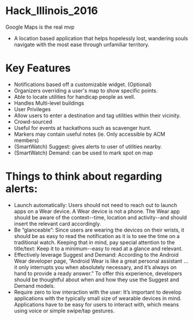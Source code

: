 # Hack_Illinois_2016
Google Maps is the real mvp
- A location based application that helps hopelessly lost, wandering souls navigate with the most ease through unfamiliar territory.

# Key Features

- Notifications based off a customizable widget. (Optional)
- Organizers overriding a user's map to show specific points.
- Able to locate utilities for handicap people as well.
- Handles Multi-level buildings
- User Privileges
- Allow users to enter a destination and tag utilities within their vicinity.
- Crowd-sourced
- Useful for events at hackathons such as scavenger hunt.
- Markers may contain useful notes (ie. Only accessible by ACM members)
- (SmartWatch) Suggest: gives alerts to user of utilities nearby.
- (SmartWatch) Demand: can be used to mark spot on map

# Things to think about regarding alerts:
- Launch automatically: Users should not need to reach out to launch apps on a Wear device. A Wear device is not a phone. The Wear app should be aware of the context--time, location and activity--and should insert the relevant card accordingly.
- Be “glanceable”: Since users are wearing the devices on their wrists, it should be as easy to read the notification as it is to see the time on a traditional watch. Keeping that in mind, pay special attention to the title/text: Keep it to a minimum--easy to read at a glance and relevant.
- Effectively leverage Suggest and Demand: According to the Android Wear developer page, “Android Wear is like a great personal assistant … it only interrupts you when absolutely necessary, and it’s always on hand to provide a ready answer.” To offer this experience, developers should be thoughtful about when and how they use the Suggest and Demand models.
- Require zero to low interaction with the user: It’s important to develop applications with the typically small size of wearable devices in mind. Applications have to be easy for users to interact with, which means using voice or simple swipe/tap gestures.
